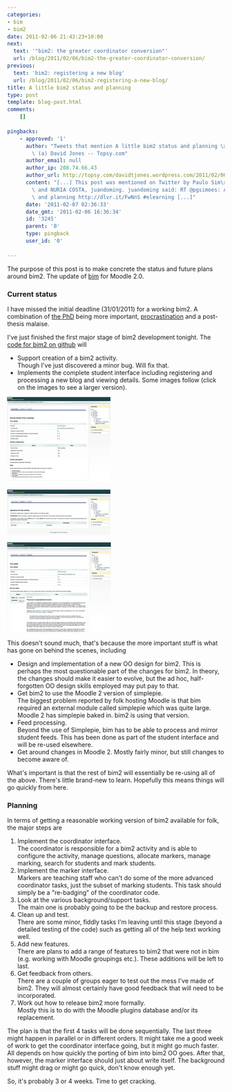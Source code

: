 ```yaml
---
categories:
- bim
- bim2
date: 2011-02-06 21:43:23+10:00
next:
  text: '"bim2: the greater coordinator conversion"'
  url: /blog/2011/02/06/bim2-the-greater-coordinator-conversion/
previous:
  text: 'bim2: registering a new blog'
  url: /blog/2011/02/06/bim2-registering-a-new-blog/
title: A little bim2 status and planning
type: post
template: blog-post.html
comments:
    []
    
pingbacks:
    - approved: '1'
      author: "Tweets that mention A little bim2 status and planning \xAB The Weblog of\
        \ (a) David Jones -- Topsy.com"
      author_email: null
      author_ip: 208.74.66.43
      author_url: http://topsy.com/davidtjones.wordpress.com/2011/02/06/a-little-bim2-status-and-planning/?utm_source=pingback&utm_campaign=L2
      content: "[...] This post was mentioned on Twitter by Paulo Sim\xF5es, David Jones\
        \ and NURIA COSTA, juandoming. juandoming said: RT @pgsimoes: A little bim2 status\
        \ and planning http://dlvr.it/FwNnS #elearning [...]"
      date: '2011-02-07 02:36:33'
      date_gmt: '2011-02-06 16:36:34'
      id: '3245'
      parent: '0'
      type: pingback
      user_id: '0'
    
---
```

The purpose of this post is to make concrete the status and future plans around bim2. The update of [bim](/blog/research/bam-blog-aggregation-management/) for Moodle 2.0.

### Current status

I have missed the initial deadline (31/01/2011) for a working bim2. <excuses>A combination of [the PhD](/blog/research/phd-thesis/) being more important, [procrastination](http://www.amazon.com/Girl-Dragon-Tattoo-Stieg-Larsson/dp/0307454541/) and a post-thesis malaise.</excuses>

I've just finished the first major stage of bim2 development tonight. The [code for bim2 on github](http://github.com/djplaner/bim2) will

- Support creation of a bim2 activity.  
    Though I've just discovered a minor bug. Will fix that.
- Implements the complete student interface including registering and processing a new blog and viewing details. Some images follow (click on the images to see a larger version).

[![Activity details](images/5420817243_8d2744874c_m.jpg)](http://www.flickr.com/photos/david_jones/5420817243/ "Activity details by David T Jones, on Flickr")

[![Questions](images/5420817593_50536864c3_m.jpg)](http://www.flickr.com/photos/david_jones/5420817593/ "Questions by David T Jones, on Flickr")

[![Posts](images/5421424240_a0ec5d67ee_m.jpg)](http://www.flickr.com/photos/david_jones/5421424240/ "Posts by David T Jones, on Flickr")

This doesn't sound much, that's because the more important stuff is what has gone on behind the scenes, including

- Design and implementation of a new OO design for bim2. 
    This is perhaps the most questionable part of the changes for bim2. In theory, the changes should make it easier to evolve, but the ad hoc, half-forgotten OO design skills employed may put pay to that.
- Get bim2 to use the Moodle 2 version of simplepie.  
    The biggest problem reported by folk hosting Moodle is that bim required an external module called simplepie which was quite large. Moodle 2 has simplepie baked in. bim2 is using that version.
- Feed processing.  
    Beyond the use of Simplepie, bim has to be able to process and mirror student feeds. This has been done as part of the student interface and will be re-used elsewhere.
- Get around changes in Moodle 2. 
    Mostly fairly minor, but still changes to become aware of.

What's important is that the rest of bim2 will essentially be re-using all of the above. There's little brand-new to learn. Hopefully this means things will go quickly from here.

### Planning

In terms of getting a reasonable working version of bim2 available for folk, the major steps are

1. Implement the coordinator interface.  
    The coordinator is responsible for a bim2 activity and is able to configure the activity, manage questions, allocate markers, manage marking, search for students and mark students.
2. Implement the marker interface.  
    Markers are teaching staff who can't do some of the more advanced coordinator tasks, just the subset of marking students. This task should simply be a "re-badging" of the coordinator code.
3. Look at the various background/support tasks.  
    The main one is probably going to be the backup and restore process.
4. Clean up and test.  
    There are some minor, fiddly tasks I'm leaving until this stage (beyond a detailed testing of the code) such as getting all of the help text working well.
5. Add new features.  
    There are plans to add a range of features to bim2 that were not in bim (e.g. working with Moodle groupings etc.). These additions will be left to last.
6. Get feedback from others.  
    There are a couple of groups eager to test out the mess I've made of bim2. They will almost certainly have good feedback that will need to be incorporated.
7. Work out how to release bim2 more formally.  
    Mostly this is to do with the Moodle plugins database and/or its replacement.

The plan is that the first 4 tasks will be done sequentially. The last three might happen in parallel or in different orders. It might take me a good week of work to get the coordinator interface going, but it might go much faster. All depends on how quickly the porting of bim into bim2 OO goes. After that, however, the marker interface should just about write itself. The background stuff might drag or might go quick, don't know enough yet.

So, it's probably 3 or 4 weeks. Time to get cracking.